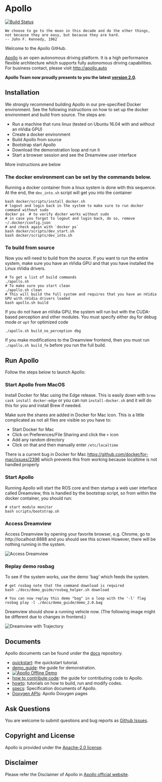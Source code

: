 # Apollo

[![Build Status](https://travis-ci.org/ApolloAuto/apollo.svg?branch=master)](https://travis-ci.org/ApolloAuto/apollo)

```
We choose to go to the moon in this decade and do the other things,
not because they are easy, but because they are hard.
-- John F. Kennedy, 1962
```

Welcome to the Apollo GitHub.

[Apollo](http://apollo.auto) is an open autonomous driving platform. It is a high performance flexible architecture which supports fully autonomous driving capabilities.
For business contact, please visit http://apollo.auto

**Apollo Team now proudly presents to you the latest [version 2.0](https://github.com/ApolloAuto/apollo/releases/tag/v2.0.0).**

## Installation

We strongly recommend building Apollo in our pre-specified Docker environment.
See the following instructions on how to set up the docker environment and build from source.
The steps are:
 - Run a machine that runs linux (tested on Ubuntu 16.04 with and without an nVidia GPU)
 - Create a docker environment
 - Build Apollo from source
 - Bootstrap start Apollo
 - Download the demonstration loop and run it
 - Start a browser session and see the Dreamview user interface

More instructions are below

### The docker environment can be set by the commands below.

Running a docker container from a linux system is done with this sequence. At the end, the `dev_into.sh` 
script will get you into the container

```
bash docker/scripts/install_docker.sh
# logout and login back in the system to make sure to run docker command without sudo
docker ps  # to verify docker works without sudo
# in case you forgot to logout and login back, do so, remove ~/.docker/config.json
# and check again with `docker ps`
bash docker/scripts/dev_start.sh
bash docker/scripts/dev_into.sh

```

### To build from source
Now you will need to build from the source. If you want to run the entire system, make sure you have an 
nVidia GPU and that you have installed the Linux nVidia drivers. 

```
# To get a list of build commands
./apollo.sh
# To make sure you start clean
./apollo.sh clean
# This will build the full system and requires that you have an nVidia GPU with nVidia drivers loaded
bash apollo.sh build
```

If you do not have an nVidia GPU, the system will run but with the CUDA-based perception and other modules. You must 
specify either `dbg` for debug mode or `opt` for optimized code

```
./apollo.sh build_no_perception dbg
```

If you make modifications to the Dreamview frontend, then you must run `./apollo.sh build_fe`  before you run the 
full build.


## Run Apollo
Follow the steps below to launch Apollo:

### Start Apollo from MacOS

Install Docker for Mac using the Edge release. This is easily down with `brew
cask install docker-edge` or you can run `install-docker.sh` and it will do this
for you and install Brew if needed.

Make sure the shares are added in Docker for Mac icon. This is a little
complicated as not all files are visible so you have to:

- Start Docker for Mac
- Click on Preferences/File Sharing and click the `+` icon
- Add any random directory 
- Click on that and then manually enter `/etc/localtime`

There is a current bug in Docker for Mac
https://github.com/docker/for-mac/issues/2396 which prevents this from working
because localtime is not handled properly


### Start Apollo

Running Apollo will start the ROS core and then startup a web user interface called Dreamview, this is handled by 
the bootstrap script, so from within the docker container, you should run:

```
# start module monitor
bash scripts/bootstrap.sh
```

### Access Dreamview
Access Dreamview by opening your favorite browser, e.g. Chrome, go to http://localhost:8888 and you should see this screen
However, there will be nothing running in the system.


![Access Dreamview](docs/demo_guide/images/apollo_bootstrap_screen.png)


### Replay demo rosbag

To see if the system works, use the demo 'bag' which feeds the system.

```
# get rosbag note that the command download is required
bash ./docs/demo_guide/rosbag_helper.sh download

# You can now replay this demo "bag" in a loop with the '-l' flag
rosbag play -l ./docs/demo_guide/demo_2.0.bag
```

Dreamview should show a running vehicle now. (The following image might be different due to changes in frontend.)

![Dreamview with Trajectory](docs/demo_guide/images/dv_trajectory.png)

## Documents

Apollo documents can be found under the [docs](https://github.com/ApolloAuto/apollo/blob/master/docs/) repository.
   * [quickstart](https://github.com/ApolloAuto/apollo/blob/master/docs/quickstart/): the quickstart tutorial.
   * [demo_guide](https://github.com/ApolloAuto/apollo/blob/master/docs/demo_guide/): the guide for demonstration.
   * [![Apollo Offline Demo](https://img.youtube.com/vi/Q4BawiLWl8c/0.jpg)](https://www.youtube.com/watch?v=Q4BawiLWl8c)
   * [how to contribute code](https://github.com/ApolloAuto/apollo/blob/master/CONTRIBUTING.md): the guide for contributing code to Apollo.
   * [howto](https://github.com/ApolloAuto/apollo/blob/master/docs/howto/): tutorials on how to build, run and modify codes.
   * [specs](https://github.com/ApolloAuto/apollo/blob/master/docs/specs/): Specification documents of Apollo.
   * [Doxygen APIs](https://apolloauto.github.io/doxygen/apollo/): Apollo Doxygen pages

## Ask Questions

You are welcome to submit questions and bug reports as [Github Issues](https://github.com/ApolloAuto/apollo/issues).

## Copyright and License

Apollo is provided under the [Apache-2.0 license](LICENSE).

## Disclaimer
Please refer the Disclaimer of Apollo in [Apollo official website](http://apollo.auto/docs/disclaimer.html).
